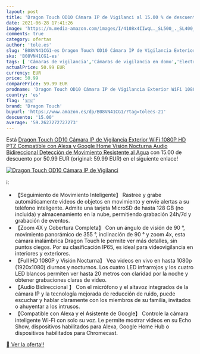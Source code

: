 ```yaml
---
layout: post
title: 'Dragon Touch OD10 Cámara IP de Vigilanci al 15.00 % de descuento'
date: 2021-06-28 17:41:26
image: 'https://m.media-amazon.com/images/I/4108x4IIwqL._SL500_._SL400_.jpg'
comments: true
category: ofertas
author: 'tole.es'
slug: 'B08VN41CG1-es Dragon Touch OD10 Cámara IP de Vigilancia Exterior WiFi...'
sku: 'B08VN41CG1-es'
tags: [ 'Cámaras de vigilancia','Cámaras de vigilancia en domo','Electrónica','Fotografía y videocámaras','alexa','dragon touch','google','home', ]
actualPrice: 50.99 EUR
currency: EUR
price: 50.99
comparePrice: 59.99 EUR
prodname: 'Dragon Touch OD10 Cámara IP de Vigilancia Exterior WiFi 1080P HD PTZ Compatible con Alexa y Google Home  Visión Nocturna  Audio Bidireccional  Detección de Movimiento  Resistente al Agua'
country: 'es'
flag: '🇪🇸'
brand: 'Dragon Touch'
buyurl: 'https://www.amazon.es/dp/B08VN41CG1/?tag=tolees-21'
descuento: '15.00'
average: '59.2627272727273'
---
```


Está [Dragon Touch OD10 Cámara IP de Vigilancia Exterior WiFi 1080P HD PTZ Compatible con Alexa y Google Home  Visión Nocturna  Audio Bidireccional  Detección de Movimiento  Resistente al Agua](https://www.amazon.es/dp/B08VN41CG1/?tag=tolees-21) con 15.00 de descuento por 50.99 EUR (original: 59.99 EUR) en el siguiente enlace!

[![Dragon Touch OD10 Cámara IP de Vigilanci](https://m.media-amazon.com/images/I/4108x4IIwqL._SL500_._SL400_.jpg)](https://www.amazon.es/dp/B08VN41CG1/?tag=tolees-21)

ℹ️:

- 【Seguimiento de Movimiento Inteligente】 Rastree y grabe automáticamente videos de objetos en movimiento y envíe alertas a su teléfono inteligente. Admite una tarjeta MicroSD de hasta 128 GB (no incluida) y almacenamiento en la nube, permitiendo grabación 24h/7d y grabación de eventos.
- 【Zoom 4X y Cobertura Completa】 Con un ángulo de visión de 90 °, movimiento panorámico de 355 °, inclinación de 90 ° y zoom 4x, esta cámara inalámbrica Dragon Touch le permite ver más detalles, sin puntos ciegos. Por su clasificación IP65, es ideal para videovigilancia en interiores y exteriores.
- 【Full HD 1080P y Visión Nocturna】 Vea videos en vivo en hasta 1080p (1920x1080) diurnos y nocturnos. Los cuatro LED infrarrojos y los cuatro LED blancos permiten ver hasta 20 metros con claridad por la noche y obtener grabaciones claras de video.
- 【Audio Bidireccional 】 Con el micrófono y el altavoz integrados de la cámara IP y la tecnología mejorada de reducción de ruido, puede escuchar y hablar claramente con los miembros de su familia, invitados o ahuyentar a los intrusos.
- 【Compatible con Alexa y el Asistente de Google】 Controle la cámara inteligente Wi-Fi con solo su voz. Le permite mostrar videos en su Echo Show, dispositivos habilitados para Alexa, Google Home Hub o dispositivos habilitados para Chromecast.

[🛒 Ver la oferta!!](https://www.amazon.es/dp/B08VN41CG1/?tag=tolees-21)
